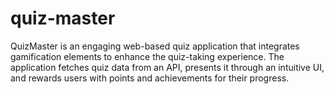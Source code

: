 # quiz-master
QuizMaster is an engaging web-based quiz application that integrates gamification elements to enhance the quiz-taking experience. The application fetches quiz data from an API, presents it through an intuitive UI, and rewards users with points and achievements for their progress.
